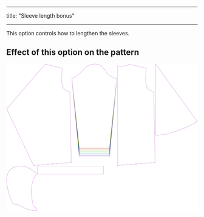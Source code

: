 ***

title: "Sleeve length bonus"

***

This option controls how to lengthen the sleeves.

## Effect of this option on the pattern

![This image shows the effect of this option by superimposing several variants that have a different value for this option](yuri_sleevelengthbonus_sample.svg "Effect of this option on the pattern")

